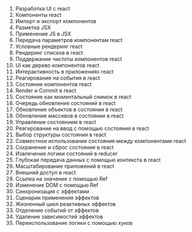 1. Разработка UI с react
2. Компоненты react
3. Импорт и экспорт компонентов 
4. Разметка JSX
5. Применение JS в JSX 
6. Передача параметров компонентам react
7. Условные рендеринг react
8. Рендеринг списков в react
9. Поддержание чистоты компонентов react
10. UI как дерево компонентов react
11. Интерактивность в приложениях react
12. Реагирование на события в react
13. Состояние компонентов react
14. Render и Commit в react
15. Состояние как моментальный снимок в react
16. Очередь обновления состояний в react
17. Обновление объектов в состоянии в react
18. Обновление массивов в состоянии в react
19. Управление состоянием в react
20. Реагирование на ввод с помощью состояния в react
21. Выбор структуры состояния в react
22. Совместное использование состояния между компонентами react
23. Сохранение и сброс состояния в react
24. Извлечение логики состояний в reducer
25. Глубокая передача данных с помощью контекста в react
26. Масштабирование приложений в react
27. Внешний доступ в react
28. Ссылка на значение с помощью Ref
29. Изменение DOM с помощью Ref
30. Синхронизация с эффектами
31. Сценарии применения эффектов
32. Жизненный цикл реактивных эффектов
33. Отделение событий от эффектов
34. Удаление зависимостей эффектов
35. Переиспользование логики с помощью хуков